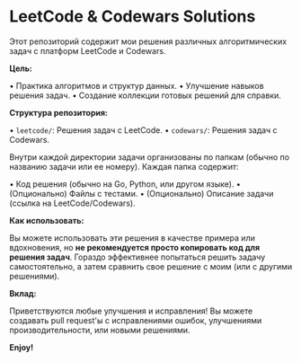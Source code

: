 # LeetCode & Codewars Solutions

Этот репозиторий содержит мои решения различных алгоритмических задач с платформ LeetCode и Codewars.

**Цель:**

•   Практика алгоритмов и структур данных.
•   Улучшение навыков решения задач.
•   Создание коллекции готовых решений для справки.

**Структура репозитория:**

•   `leetcode/`: Решения задач с LeetCode.
•   `codewars/`: Решения задач с Codewars.

Внутри каждой директории задачи организованы по папкам (обычно по названию задачи или ее номеру). Каждая папка содержит:

•   Код решения (обычно на Go, Python, или другом языке).
•   (Опционально) Файлы с тестами.
•   (Опционально) Описание задачи (ссылка на LeetCode/Codewars).

**Как использовать:**

Вы можете использовать эти решения в качестве примера или вдохновения, но **не рекомендуется просто копировать код для решения задач**. Гораздо эффективнее попытаться решить задачу самостоятельно, а затем сравнить свое решение с моим (или с другими решениями).

**Вклад:**

Приветствуются любые улучшения и исправления! Вы можете создавать pull request'ы с исправлениями ошибок, улучшениями производительности, или новыми решениями.

**Enjoy!**
